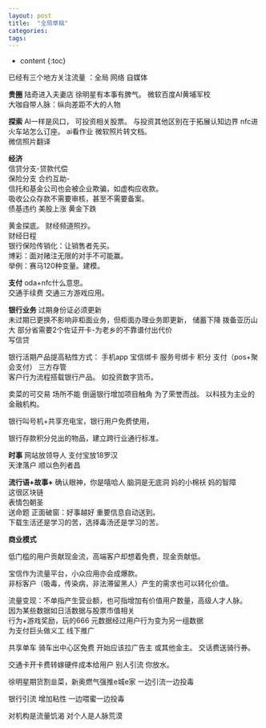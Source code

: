 ```yaml
---
layout: post
title:  "全局草稿"
categories:
tags:  
---
```


* content
{:toc}

已经有三个地方关注流量 ：全局 网络 自媒体

**贵圈**
陆奇进入夫妻店
徐明星有本事有脾气。
微软百度AI黄埔军校  
大咖自带人脉：纵向差距不大的人物

**探索**
AI一样是风口， 可投资相关股票。
与投资其他区别在于拓展认知边界
nfc进火车站怎么订座。
ai看作业
微软照片转文档。  
微信照片翻译  

**经济**  
信贷分支-贷款代偿    
保险分支 合约互助-  
信托和基金公司也会被企业欺骗，如虚构应收款。  
吸收公众存款不需要审核，甚至不需要备案。  
债基违约 美股上涨 黄金下跌

黄金探底。 财经频道照抄。  
财经日程  
银行保险传销化：让销售者先买。  
博彩：面对赌注无限的对手不可能赢。  
举例：赛马120种变量。建模。  

**支付**
oda+nfc什么意思。    
交通手续费 交通三方游戏应用。

**银行业务**
过期身份证必须更新  
未过期已更换不影响非柜面业务，但柜面办理业务即更新，
储蓄下降 拨备亚历山大
部分省需要2个佐证开卡-为老乡的不靠谱付出代价   
写信贷   

银行活期产品提高粘性方式：
手机app 宝信绑卡 服务号绑卡 积分 支付（pos+聚会支付） 三方存管  
客户行为流程搭载银行产品。 如投资数字货币。  

卖菜的可交易 场所不能 倒逼银行增加项目触角 为了荣誉而战。
以科技为主业的金融机构。  

银行叫号机+共享充电宝，银行用户免费使用，  

银行存款积分兑出的物品，建立跨行业通行标准。  

**时事**
网站放领导人 支付宝放18罗汉  
天津落户
顺以色列者昌  

**流行语+故事+**
确认眼神，你是嘻哈人
脑洞是无底洞
妈的小棉袄 妈的智障  
这很区块链  
表情包朝圣  
送命题
正面破窗：好事越好 重要信息自动送到。  
下载生活还是学习的苦，选择毒汤还是学习的苦。  

**商业模式**   

低门槛的用户贡献现金流，高端客户却想着免费，现金贡献低。  

宝信作为流量平台，小众应用亦会成爆款。  
非标客户（吸毒，传染病，非法滞留黑人）产生的需求也可以转化价值。  

流量变现：不单指产生营业额，也可指增加有价值用户数量，高级人才人脉。  
因为某些数据如日活数据与股票市值相关  
行为+游戏奖励，玩的666  元数据经过用户行为变为另一组数据  
为支付巨头做义工 线下推广  

共享单车 骑车出中心区免费 开始应该拉广告主 或其他金主。
交话费送骑行券。

交通卡开卡费转嫁硬件成本给用户
别人引流 你放水。

徐明星期货割韭菜，新奥燃气强推e城e家
一边引流一边投毒

银行引流 增加粘性
一边喂蜜一边投毒  

对机构是流量饥渴  对个人是人脉荒漠  
